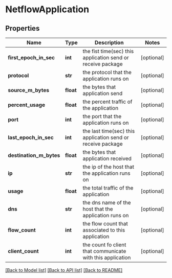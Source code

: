 # NetflowApplication

## Properties
Name | Type | Description | Notes
------------ | ------------- | ------------- | -------------
**first_epoch_in_sec** | **int** | the fist time(sec) this application send or receive package | [optional] 
**protocol** | **str** | the protocol that the application runs on | [optional] 
**source_m_bytes** | **float** | the bytes that application send | [optional] 
**percent_usage** | **float** | the percent traffic of the application | [optional] 
**port** | **int** | the port that the application runs on | [optional] 
**last_epoch_in_sec** | **int** | the last time(sec) this application send or receive package | [optional] 
**destination_m_bytes** | **float** | the bytes that application received | [optional] 
**ip** | **str** | the ip of the host that the application runs on | [optional] 
**usage** | **float** | the total traffic of the application | [optional] 
**dns** | **str** | the dns name of the host that the application runs on | [optional] 
**flow_count** | **int** | the flow count that associated to this application | [optional] 
**client_count** | **int** | the count fo client that communicate with this application | [optional] 

[[Back to Model list]](../README.md#documentation-for-models) [[Back to API list]](../README.md#documentation-for-api-endpoints) [[Back to README]](../README.md)

